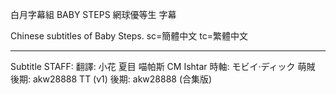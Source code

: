 白月字幕組 BABY STEPS 網球優等生 字幕

Chinese subtitles of Baby Steps.
sc=簡體中文
tc=繁體中文

--------------------------------

Subtitle STAFF:
翻譯: 小花 夏目 喵帕斯 CM Ishtar 
時軸: モビイ·ディック 萌賊
後期: akw28888 TT (v1)
後期: akw28888 (合集版)

